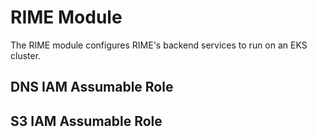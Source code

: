 # RIME Module

The RIME module configures RIME's backend services to run on an EKS cluster.

## DNS IAM Assumable Role

## S3 IAM Assumable Role